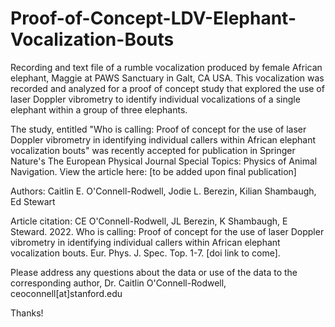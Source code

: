 # Proof-of-Concept-LDV-Elephant-Vocalization-Bouts

Recording and text file of a rumble vocalization produced by female African elephant, Maggie at PAWS Sanctuary in Galt, CA USA. This vocalization was recorded and analyzed for a proof of concept study that explored the use of laser Doppler vibrometry to identify individual vocalizations of a single elephant within a group of three elephants. 

The study, entitled "Who is calling: Proof of concept for the use of laser Doppler vibrometry in identifying individual callers within African elephant vocalization bouts" was recently accepted for publication in Springer Nature's The European Physical Journal Special Topics: Physics of Animal Navigation.
View the article here: [to be added upon final publication]

Authors: Caitlin E. O'Connell-Rodwell, Jodie L. Berezin, Kilian Shambaugh, Ed Stewart

Article citation: CE O'Connell-Rodwell, JL Berezin, K Shambaugh, E Steward. 2022. Who is calling: Proof of concept for the use of laser Doppler vibrometry in identifying individual callers within African elephant vocalization bouts. Eur. Phys. J. Spec. Top. 1-7. [doi link to come].

Please address any questions about the data or use of the data to the corresponding author, Dr. Caitlin O'Connell-Rodwell, ceoconnell[at]stanford.edu

Thanks!
